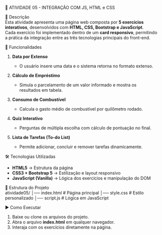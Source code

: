  📘 ATIVIDADE 05 - INTEGRAÇÃO COM JS, HTML e CSS  

📌 Descrição  
Esta atividade apresenta uma página web composta por **5 exercícios interativos**, desenvolvidos com **HTML, CSS, Bootstrap e JavaScript**.  
Cada exercício foi implementado dentro de um **card responsivo**, permitindo a prática da integração entre as três tecnologias principais do front-end.  



 🚀 Funcionalidades  

1. **Data por Extenso**  
   - O usuário insere uma data e o sistema retorna no formato extenso.  

2. **Cálculo de Empréstimo**  
   - Simula o parcelamento de um valor informado e mostra os resultados em tabela.  

3. **Consumo de Combustível**  
   - Calcula o gasto médio de combustível por quilômetro rodado.  

4. **Quiz Interativo**  
   - Perguntas de múltipla escolha com cálculo de pontuação no final.  

5. **Lista de Tarefas (To-do List)**  
   - Permite adicionar, concluir e remover tarefas dinamicamente.  



🛠️ Tecnologias Utilizadas  

- **HTML5** → Estrutura da página  
- **CSS3 + Bootstrap 5** → Estilização e layout responsivo  
- **JavaScript (Vanilla)** → Lógica dos exercícios e manipulação do DOM  

 📂 Estrutura do Projeto  
atividade05/
│── index.html # Página principal
│── style.css # Estilo personalizado
│── script.js # Lógica em JavaScript

 ▶️ Como Executar  

1. Baixe ou clone os arquivos do projeto.  
2. Abra o arquivo **index.html** em qualquer navegador.  
3. Interaja com os exercícios diretamente na página.  
